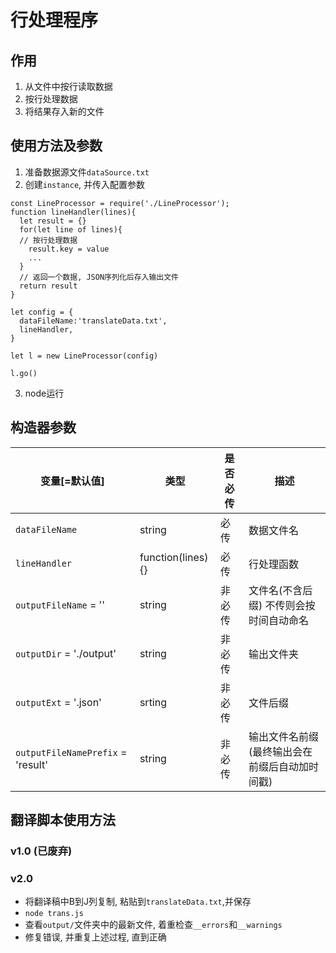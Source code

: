 # 行处理程序
## 作用
1. 从文件中按行读取数据
2. 按行处理数据
3. 将结果存入新的文件

## 使用方法及参数
1. 准备数据源文件`dataSource.txt`
2. 创建`instance`, 并传入配置参数

  ```
  const LineProcessor = require('./LineProcessor');
  function lineHandler(lines){
    let result = {}
    for(let line of lines){
    // 按行处理数据
      result.key = value
      ...
    }
    // 返回一个数据, JSON序列化后存入输出文件
    return result
  }

  let config = {
    dataFileName:'translateData.txt',
    lineHandler,
  }

  let l = new LineProcessor(config)

  l.go()

  ```
3. node运行

## 构造器参数

变量[=默认值] | 类型|是否必传|描述
---|---|---|---
   `dataFileName`|string|必传|数据文件名
   `lineHandler`| function(lines){}|必传|行处理函数
   `outputFileName` = ''|string|非必传|文件名(不含后缀) 不传则会按时间自动命名
   `outputDir` = './output'|string|非必传|输出文件夹
   `outputExt` = '.json'|srting|非必传|文件后缀
   `outputFileNamePrefix` = 'result' |string|非必传|输出文件名前缀(最终输出会在前缀后自动加时间戳)

## 翻译脚本使用方法
### v1.0 (已废弃)
### v2.0
- 将翻译稿中B到J列复制, 粘贴到`translateData.txt`,并保存
- `node trans.js` 
- 查看`output/`文件夹中的最新文件, 着重检查`__errors`和`__warnings`
- 修复错误, 并重复上述过程, 直到正确
